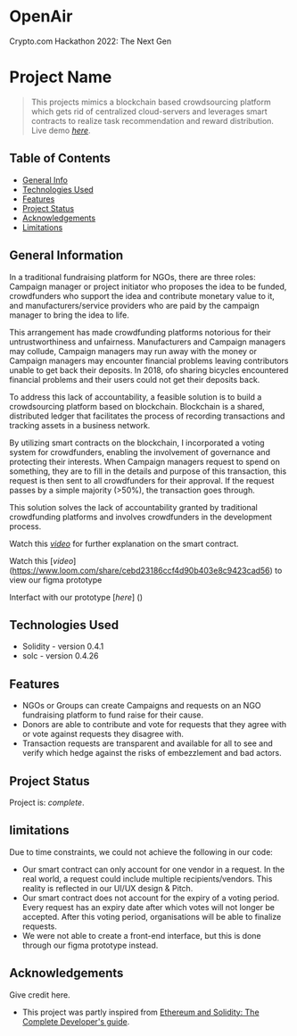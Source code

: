 # OpenAir
Crypto.com Hackathon 2022: The Next Gen

# Project Name
> This projects mimics a blockchain based crowdsourcing platform which gets rid of centralized cloud-servers and leverages smart contracts to realize task recommendation and reward distribution. 
> Live demo [_here_](https://www.example.com). <!-- If you have the project hosted somewhere, include the link here. -->
## Table of Contents
* [General Info](#general-information)
* [Technologies Used](#technologies-used)
* [Features](#features)
* [Project Status](#project-status)
* [Acknowledgements](#acknowledgements)
* [Limitations](#limitations)
<!-- * [License](#license) -->


## General Information
In a traditional fundraising platform for NGOs, there are three roles: Campaign manager or project initiator who proposes the idea to be funded, crowdfunders who support the idea and contribute monetary value to it, and manufacturers/service providers who are paid by the campaign manager to bring the idea to life. 

This arrangement has made crowdfunding platforms notorious for their untrustworthiness and unfairness. Manufacturers and Campaign managers may collude, Campaign managers may run away with the money or Campaign managers may encounter financial problems leaving contributors unable to get back their deposits. In 2018, ofo sharing bicycles encountered financial problems and their users could not get their deposits back. 

To address this lack of accountability, a feasible solution is to build a crowdsourcing platform based on blockchain. Blockchain is a shared, distributed ledger that facilitates the process of recording transactions and tracking assets in a business network.

By utilizing smart contracts on the blockchain, I incorporated a voting system for crowdfunders, enabling the involvement of governance and protecting their interests. When Campaign managers request to spend on something, they are to fill in the details and purpose of this transaction, this request is then sent to all crowdfunders for their approval. If the request passes by a simple majority (>50%), the transaction goes through.

This solution solves the lack of accountability granted by traditional crowdfunding platforms and involves crowdfunders in the development process.

Watch this [_video_](https://youtu.be/IrxJ0nb2WvA) for further explanation on the smart contract.

Watch this [_video_] (https://www.loom.com/share/cebd23186ccf4d90b403e8c9423cad56) to view our figma prototype

Interfact with our prototype [_here_] ()

## Technologies Used
- Solidity - version 0.4.1
- solc - version 0.4.26


## Features
- NGOs or Groups can create Campaigns and requests on an NGO fundraising platform to fund raise for their cause.
- Donors are able to contribute and vote for requests that they agree with or vote against requests they disagree with.
- Transaction requests are transparent and available for all to see and verify which hedge against the risks of embezzlement and bad actors.


## Project Status
Project is:  _complete_.

## limitations
Due to time constraints, we could not achieve the following in our code:
- Our smart contract can only account for one vendor in a request. In the real world, a request could include multiple recipients/vendors. This reality is reflected in our UI/UX design & Pitch.
- Our smart contract does not account for the expiry of a voting period. Every request has an expiry date after which votes will not longer be accepted. After this voting period, organisations will be able to finalize requests. 
- We were not able to create a front-end interface, but this is done through our figma prototype instead.   


## Acknowledgements
Give credit here.
- This project was partly inspired from [Ethereum and Solidity: The Complete Developer's guide](https://e-prep.udemy.com/course/ethereum-and-solidity-the-complete-developers-guide/).

<!-- Optional -->
<!-- ## License -->
<!-- This project is open source and available under the [... License](). -->

<!-- You don't have to include all sections - just the one's relevant to your project -->
